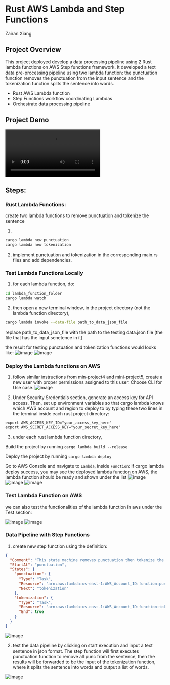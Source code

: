 # Rust AWS Lambda and Step Functions

Zairan Xiang

## Project Overview

This project deployed develop a data processing pipeline using 2 Rust lambda functions on AWS Step functions framework. It developed a text data pre-processing pipeline using two lambda function: the punctuation function removes the punctuation from the input sentence and the tokenization function splits the sentence into words. 

- Rust AWS Lambda function
- Step Functions workflow coordinating Lambdas
- Orchestrate data processing pipeline

## Project Demo

![demo](./demo.mp4)

## Steps:

### Rust Lambda Functions:
create two lambda functions to remove punctuation and tokenize the sentence

1. 
```bash
cargo lambda new punctuation
cargo lambda new tokenization
```

2. implement punctuation and tokenization in the corresponding main.rs files and add dependencies.

### Test Lambda Functions Locally

1. for each lambda function, do:
```bash
cd lambda_function_folder
cargo lambda watch
```

2. then open a new terminal window, in the project directory (not the lambda function directory),
```bash
cargo lambda invoke --data-file path_to_data_json_file
```
replace path_to_data_json_file with the path to the testing data.json file (the file that has the input senetence in it)

the result for testing punctuation and tokenization functions would looks like:
![image](./image/punc.png)
![image](./image/token.png)

### Deploy the Lambda functions on AWS

1. follow similar instructions from min-project4 and mini-project5, create a new user with proper permissions assigned to this user. Choose CLI for Use case.
![image](./image/user.png)

2. Under Security Sredentials section, generate an access key for API access. Then, set up environment variables so that cargo lambda knows which AWS account and region to deploy to by typing these two lines in the terminal inside each rust project directory:
```
export AWS_ACCESS_KEY_ID="your_access_key_here"
export AWS_SECRET_ACCESS_KEY="your_secret_key_here"
```

3. under each rust lambda function directory, 

Build the project by running `cargo lambda build --release`

Deploy the project by running `cargo lambda deploy`

Go to AWS Console and navigate to `Lambda`, inside `Function`: If cargo lambda deploy success, you may see the deployed lambda function on AWS, the lambda function should be ready and shown under the list
![image](./image/lambda.png)
![image](./image/punc_lambda.png)
![image](./image/token_lambda.png)

### Test Lambda Function on AWS
we can also test the functionalities of the lambda function in aws under the Test section:

![image](./image/punc_test.png)
![image](./image/token_test.png)

### Data Pipeline with Step Functions

1. create new step function using the definition:

```json
{
  "Comment": "This state machine removes punctuation then tokenize the text.",
  "StartAt": "punctuation",
  "States": {
    "punctuation": {
      "Type": "Task",
      "Resource": "arn:aws:lambda:us-east-1:AWS_Account_ID:function:punctuation",
      "Next": "tokenization"
    },
    "tokenization": {
      "Type": "Task",
      "Resource": "arn:aws:lambda:us-east-1:AWS_Account_ID:function:tokenization",
      "End": true
    }
  }
}
```

![image](./image/step.png)

2. test the data pipeline by clicking on start execution and input a text sentence in json format. The step function will first executes punctuation function to remove all punc from the sentence, then the results will be forwarded to be the input of the tokenization function, where it splits the sentence into words and output a list of words.

![image](./image/step_test.png)
